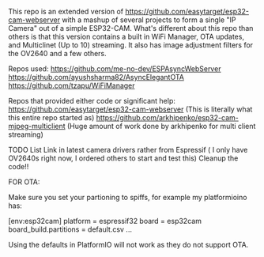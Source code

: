 This repo is an extended version of https://github.com/easytarget/esp32-cam-webserver with a mashup of several projects to form a single "IP Camera" out of a simple ESP32-CAM. What's different about this repo than others is that this version contains a built in WiFi Manager, OTA updates, and Multiclinet (Up to 10) streaming.  It also has image adjustment filters for the OV2640 and a few others.

Repos used:
https://github.com/me-no-dev/ESPAsyncWebServer
https://github.com/ayushsharma82/AsyncElegantOTA
https://github.com/tzapu/WiFiManager

Repos that provided either code or significant help:
https://github.com/easytarget/esp32-cam-webserver (This is literally what this entire repo started as)
https://github.com/arkhipenko/esp32-cam-mjpeg-multiclient (Huge amount of work done by arkhipenko for multi client streaming)


TODO List
Link in latest camera drivers rather from Espressif ( I only have OV2640s right now, I ordered others to start and test this)
Cleanup the code!!



FOR OTA:

Make sure you set your partioning to spiffs, for example my platformioino has:

[env:esp32cam]
platform = espressif32
board = esp32cam
board_build.partitions = default.csv
...

Using the defaults in PlatformIO will not work as they do not support OTA.
